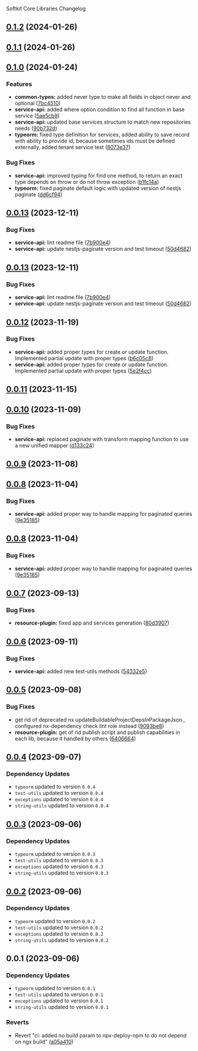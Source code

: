 Softkit Core Libraries Changelog
## [0.1.2](https://github.com/softkitit/softkit-core/compare/service-api-0.1.1...service-api-0.1.2) (2024-01-26)

## [0.1.1](https://github.com/softkitit/softkit-core/compare/service-api-0.1.0...service-api-0.1.1) (2024-01-26)

## [0.1.0](https://github.com/softkitit/softkit-core/compare/service-api-0.0.13...service-api-0.1.0) (2024-01-24)


### Features

* **common-types:** added never type to make all fields in object never and optional ([7bc4510](https://github.com/softkitit/softkit-core/commit/7bc45100b9aaa6228a1acf1abc94dc1f7082b51f))
* **service-api:** added where option condition to find all function in base service ([5ae5cb9](https://github.com/softkitit/softkit-core/commit/5ae5cb91dd976b9ac4e324d4708fe7313903a4cf))
* **service-api:** updated base services structure to match new repositories needs ([90b732d](https://github.com/softkitit/softkit-core/commit/90b732dd3b3cbc9ea6ea6875d3a4aa8c4e600f34))
* **typeorm:** fixed type definition for services, added ability to save record with ability to provide id, because sometimes ids must be defined externally, added tenant service test ([8073e37](https://github.com/softkitit/softkit-core/commit/8073e374e5ba9b25f8f908a52ae8fa592a2c4c0d))


### Bug Fixes

* **service-api:** improved typing for find one method, to return an exact type depends on throw or do not throw exception ([b1fc14a](https://github.com/softkitit/softkit-core/commit/b1fc14a5ad7b20c7022d3f76933a69cbc35b6899))
* **typeorm:** fixed paginate default logic with updated version of nestjs paginate ([dd6cf94](https://github.com/softkitit/softkit-core/commit/dd6cf94ab330ca9edde61454b8ee6461b57ff136))

## [0.0.13](https://github.com/softkitit/softkit-core/compare/service-api-0.0.12...service-api-0.0.13) (2023-12-11)


### Bug Fixes

* **service-api:** lint readme file ([7b900e4](https://github.com/softkitit/softkit-core/commit/7b900e4487a1488b55829b2a862b93712e9fba24))
* **service-api:** update nestjs-paginate version and test timeout ([50d4682](https://github.com/softkitit/softkit-core/commit/50d4682076c74c27f06afe2467d3df6114b214b3))

## [0.0.13](https://github.com/softkitit/softkit-core/compare/service-api-0.0.12...service-api-0.0.13) (2023-12-11)


### Bug Fixes

* **service-api:** lint readme file ([7b900e4](https://github.com/softkitit/softkit-core/commit/7b900e4487a1488b55829b2a862b93712e9fba24))
* **service-api:** update nestjs-paginate version and test timeout ([50d4682](https://github.com/softkitit/softkit-core/commit/50d4682076c74c27f06afe2467d3df6114b214b3))

## [0.0.12](https://github.com/softkitit/softkit-core/compare/service-api-0.0.11...service-api-0.0.12) (2023-11-19)


### Bug Fixes

* **service-api:** added proper types for create or update function. Implemented partial update with proper types ([b6c05c8](https://github.com/softkitit/softkit-core/commit/b6c05c80628779098b12b319d91fdcfbf714f50c))
* **service-api:** added proper types for create or update function. Implemented partial update with proper types ([5e2f4cc](https://github.com/softkitit/softkit-core/commit/5e2f4cc01f43399988243425d64a1ed72b8e5c47))

## [0.0.11](https://github.com/softkitit/softkit-core/compare/service-api-0.0.10...service-api-0.0.11) (2023-11-15)

## [0.0.10](https://github.com/softkitit/softkit-core/compare/service-api-0.0.9...service-api-0.0.10) (2023-11-09)


### Bug Fixes

* **service-api:** replaced paginate with transform mapping function to use a new unified mapper ([d133c24](https://github.com/softkitit/softkit-core/commit/d133c24e59e392a091d139467f057f1875842e8a))

## [0.0.9](https://github.com/softkitit/softkit-core/compare/service-api-0.0.8...service-api-0.0.9) (2023-11-08)

## [0.0.8](https://github.com/softkitit/softkit-core/compare/service-api-0.0.7...service-api-0.0.8) (2023-11-04)


### Bug Fixes

* **service-api:** added proper way to handle mapping for paginated queries ([9e35185](https://github.com/softkitit/softkit-core/commit/9e35185d6216ce64e03d162fb55fb7ddaf73a4ff))

## [0.0.8](https://github.com/saas-buildkit/saas-buildkit-core/compare/service-api-0.0.7...service-api-0.0.8) (2023-11-04)


### Bug Fixes

* **service-api:** added proper way to handle mapping for paginated queries ([9e35185](https://github.com/saas-buildkit/saas-buildkit-core/commit/9e35185d6216ce64e03d162fb55fb7ddaf73a4ff))

## [0.0.7](https://github.com/saas-buildkit/saas-buildkit-core/compare/service-api-0.0.6...service-api-0.0.7) (2023-09-13)


### Bug Fixes

* **resource-plugin:** fixed app and services generation ([80d3907](https://github.com/saas-buildkit/saas-buildkit-core/commit/80d3907881ca244e96aa017c8c9a3a83b2c132aa))

## [0.0.6](https://github.com/saas-buildkit/saas-buildkit-core/compare/service-api-0.0.5...service-api-0.0.6) (2023-09-11)


### Bug Fixes

* **service-api:** added new test-utils methods ([54332e5](https://github.com/saas-buildkit/saas-buildkit-core/commit/54332e56cd4cf7c65fb62ca3def0d7add1966ae6))

## [0.0.5](https://github.com/saas-buildkit/saas-buildkit-core/compare/service-api-0.0.4...service-api-0.0.5) (2023-09-08)


### Bug Fixes

* get rid of deprecated nx updateBuildableProjectDepsInPackageJson , configured nx-dependency check lint role instead ([9093be8](https://github.com/saas-buildkit/saas-buildkit-core/commit/9093be892fd5f71629a6c22388e12432dacefdec))
* **resource-plugin:** get of rid publish script and publish capabilities in each lib, because it handled by others ([6406664](https://github.com/saas-buildkit/saas-buildkit-core/commit/64066640d13cfc6bf4e16055349265015d7bcd12))

## [0.0.4](https://github.com/saas-buildkit/saas-buildkit-core/compare/service-api-0.0.3...service-api-0.0.4) (2023-09-07)

### Dependency Updates

* `typeorm` updated to version `0.0.4`
* `test-utils` updated to version `0.0.4`
* `exceptions` updated to version `0.0.4`
* `string-utils` updated to version `0.0.4`
## [0.0.3](https://github.com/saas-buildkit/saas-buildkit-core/compare/service-api-0.0.2...service-api-0.0.3) (2023-09-06)

### Dependency Updates

* `typeorm` updated to version `0.0.3`
* `test-utils` updated to version `0.0.3`
* `exceptions` updated to version `0.0.3`
* `string-utils` updated to version `0.0.3`
## [0.0.2](https://github.com/saas-buildkit/saas-buildkit-core/compare/service-api-0.0.1...service-api-0.0.2) (2023-09-06)

### Dependency Updates

* `typeorm` updated to version `0.0.2`
* `test-utils` updated to version `0.0.2`
* `exceptions` updated to version `0.0.2`
* `string-utils` updated to version `0.0.2`
## 0.0.1 (2023-09-06)

### Dependency Updates

* `typeorm` updated to version `0.0.1`
* `test-utils` updated to version `0.0.1`
* `exceptions` updated to version `0.0.1`
* `string-utils` updated to version `0.0.1`

### Reverts

* Revert "ci: added no build param to npx-deploy-npm to do not depend on ngx build" ([a05a410](https://github.com/saas-buildkit/saas-buildkit-core/commit/a05a41073965039dd9656840a80144dcd6b4e180))
